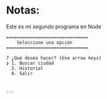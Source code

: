 # Notas:

Este es mi segundo programa en Node

````
===============================
    Seleccione una opción
=============================== 

? ¿Qué desea hacer? (Use arrow keys)
❯ 1. Buscar ciudad 
  2. Historial 
  0. Salir 



```